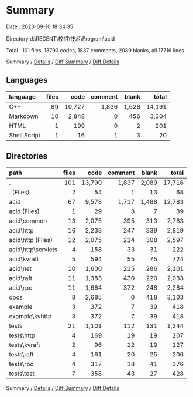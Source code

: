 # Summary

Date : 2023-09-10 18:34:35

Directory d:\\RECENT\\校招\\技术\\Program\\acid

Total : 101 files,  13790 codes, 1837 comments, 2089 blanks, all 17716 lines

Summary / [Details](details.md) / [Diff Summary](diff.md) / [Diff Details](diff-details.md)

## Languages
| language | files | code | comment | blank | total |
| :--- | ---: | ---: | ---: | ---: | ---: |
| C++ | 89 | 10,727 | 1,836 | 1,628 | 14,191 |
| Markdown | 10 | 2,848 | 0 | 456 | 3,304 |
| HTML | 1 | 199 | 0 | 2 | 201 |
| Shell Script | 1 | 16 | 1 | 3 | 20 |

## Directories
| path | files | code | comment | blank | total |
| :--- | ---: | ---: | ---: | ---: | ---: |
| . | 101 | 13,790 | 1,837 | 2,089 | 17,716 |
| . (Files) | 2 | 54 | 1 | 13 | 68 |
| acid | 67 | 9,578 | 1,717 | 1,488 | 12,783 |
| acid (Files) | 1 | 29 | 3 | 7 | 39 |
| acid\\common | 13 | 2,075 | 395 | 313 | 2,783 |
| acid\\http | 16 | 2,233 | 247 | 339 | 2,819 |
| acid\\http (Files) | 12 | 2,075 | 214 | 308 | 2,597 |
| acid\\http\\servlets | 4 | 158 | 33 | 31 | 222 |
| acid\\kvraft | 5 | 594 | 55 | 75 | 724 |
| acid\\net | 10 | 1,600 | 215 | 286 | 2,101 |
| acid\\raft | 11 | 1,383 | 430 | 220 | 2,033 |
| acid\\rpc | 11 | 1,664 | 372 | 248 | 2,284 |
| docs | 8 | 2,685 | 0 | 418 | 3,103 |
| example | 3 | 372 | 7 | 39 | 418 |
| example\\kvhttp | 3 | 372 | 7 | 39 | 418 |
| tests | 21 | 1,101 | 112 | 131 | 1,344 |
| tests\\http | 4 | 169 | 19 | 19 | 207 |
| tests\\kvraft | 2 | 96 | 12 | 19 | 127 |
| tests\\raft | 4 | 161 | 20 | 25 | 206 |
| tests\\rpc | 4 | 317 | 18 | 41 | 376 |
| tests\\test | 7 | 358 | 43 | 27 | 428 |

Summary / [Details](details.md) / [Diff Summary](diff.md) / [Diff Details](diff-details.md)